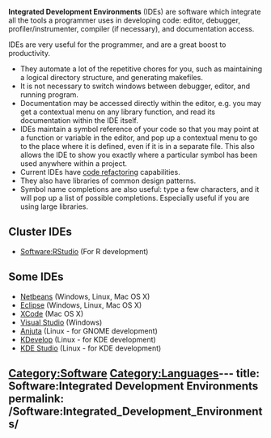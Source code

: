 **Integrated Development Environments** (IDEs) are software which
integrate all the tools a programmer uses in developing code: editor,
debugger, profiler/instrumenter, compiler (if necessary), and
documentation access.

IDEs are very useful for the programmer, and are a great boost to
productivity.

  - They automate a lot of the repetitive chores for you, such as
    maintaining a logical directory structure, and generating makefiles.
  - It is not necessary to switch windows between debugger, editor, and
    running program.
  - Documentation may be accessed directly within the editor, e.g. you
    may get a contextual menu on any library function, and read its
    documentation within the IDE itself.
  - IDEs maintain a symbol reference of your code so that you may point
    at a function or variable in the editor, and pop up a contextual
    menu to go to the place where it is defined, even if it is in a
    separate file. This also allows the IDE to show you exactly where a
    particular symbol has been used anywhere within a project.
  - Current IDEs have [code
    refactoring](http://en.wikipedia.org/wiki/Code_refactoring)
    capabilities.
  - They also have libraries of common design patterns.
  - Symbol name completions are also useful: type a few characters, and
    it will pop up a list of possible completions. Especially useful if
    you are using large libraries.

## Cluster IDEs

  - [Software:RStudio](Software:RStudio "wikilink") (For R development)

## Some IDEs

  - [Netbeans](http://netbeans.org/) (Windows, Linux, Mac OS X)
  - [Eclipse](http://www.eclipse.org/) (Windows, Linux, Mac OS X)
  - [XCode](http://developer.apple.com/technologies/tools/xcode.html)
    (Mac OS X)
  - [Visual
    Studio](http://msdn.microsoft.com/en-us/vstudio/default.aspx)
    (Windows)
  - [Anjuta](http://projects.gnome.org/anjuta/) (Linux - for GNOME
    development)
  - [KDevelop](http://www.kdevelop.org/) (Linux - for KDE development)
  - [KDE
    Studio](http://www.thekompany.com/projects/kdestudio/index.php3?dhtml_ok=1)
    (Linux - for KDE development)

[Category:Software](Category:Software "wikilink")
[Category:Languages](Category:Languages "wikilink")---
title: Software:Integrated Development Environments
permalink: /Software:Integrated_Development_Environments/
---

